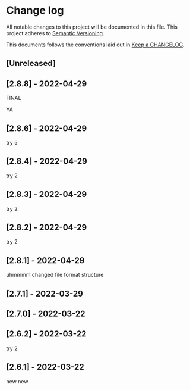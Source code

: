 # Change log
All notable changes to this project will be documented in this file.
This project adheres to [Semantic Versioning](https://semver.org/spec/v2.0.0.html).

This documents follows the conventions laid out in [Keep a CHANGELOG](http://keepachangelog.com/).

## [Unreleased]


## [2.8.8] - 2022-04-29
FINAL

YA

## [2.8.6] - 2022-04-29
try 5

## [2.8.4] - 2022-04-29
try 2
## [2.8.3] - 2022-04-29
try 2

## [2.8.2] - 2022-04-29
try 2

## [2.8.1] - 2022-04-29
uhmmmm changed file format structure

## [2.7.1] - 2022-03-29


## [2.7.0] - 2022-03-22


## [2.6.2] - 2022-03-22
try 2

## [2.6.1] - 2022-03-22
new new
